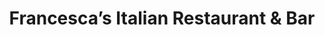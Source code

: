---
layout: info
type: Standard
title: Francesca’s Italian Restaurant & Bar
section: fine dining / resort dining
logo: placeholder
ratings: $$$
phone: "24733"
email: francesca@shantihavannah.com.vu
address:
description: Located at Havannah Harbour with a beautiful water front setting. Has some delicious Italian food on their menu.
---
